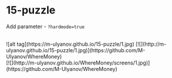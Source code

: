 # 15-puzzle

Add parameter - `?hardmode=true`

<br>
![alt tag](https://m-ulyanov.github.io/15-puzzle/1.jpg)
[![](http://m-ulyanov.github.io/15-puzzle/1.jpg)](https://github.com/M-Ulyanov/WhereMoney)<br>
[![](http://m-ulyanov.github.io/WhereMoney/screens/1.jpg)](https://github.com/M-Ulyanov/WhereMoney)<br>
